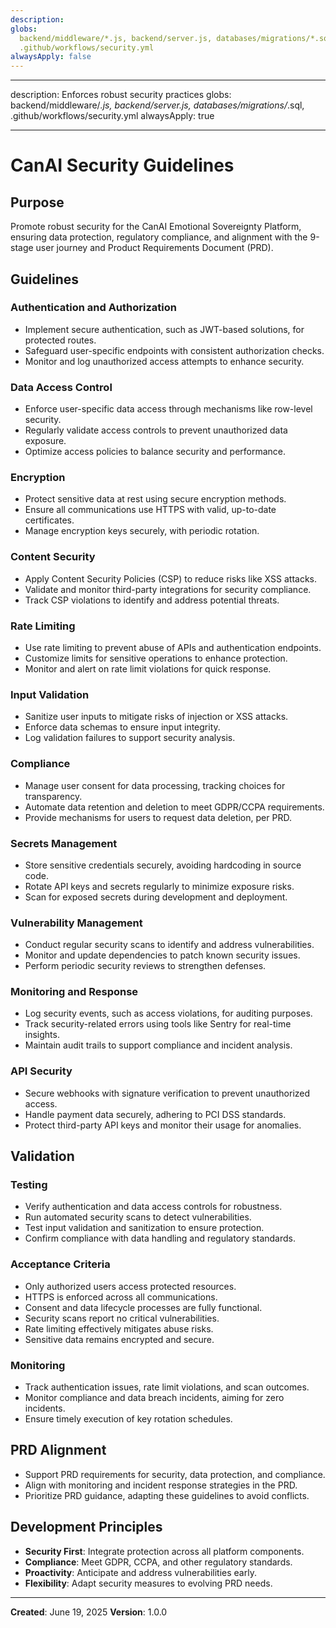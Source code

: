 ```yaml
---
description:
globs:
  backend/middleware/*.js, backend/server.js, databases/migrations/*.sql,
  .github/workflows/security.yml
alwaysApply: false
---
```


---

description: Enforces robust security practices globs: backend/middleware/_.js, backend/server.js,
databases/migrations/_.sql, .github/workflows/security.yml alwaysApply: true

---

# CanAI Security Guidelines

## Purpose

Promote robust security for the CanAI Emotional Sovereignty Platform, ensuring data protection,
regulatory compliance, and alignment with the 9-stage user journey and Product Requirements Document
(PRD).

## Guidelines

### Authentication and Authorization

- Implement secure authentication, such as JWT-based solutions, for protected routes.
- Safeguard user-specific endpoints with consistent authorization checks.
- Monitor and log unauthorized access attempts to enhance security.

### Data Access Control

- Enforce user-specific data access through mechanisms like row-level security.
- Regularly validate access controls to prevent unauthorized data exposure.
- Optimize access policies to balance security and performance.

### Encryption

- Protect sensitive data at rest using secure encryption methods.
- Ensure all communications use HTTPS with valid, up-to-date certificates.
- Manage encryption keys securely, with periodic rotation.

### Content Security

- Apply Content Security Policies (CSP) to reduce risks like XSS attacks.
- Validate and monitor third-party integrations for security compliance.
- Track CSP violations to identify and address potential threats.

### Rate Limiting

- Use rate limiting to prevent abuse of APIs and authentication endpoints.
- Customize limits for sensitive operations to enhance protection.
- Monitor and alert on rate limit violations for quick response.

### Input Validation

- Sanitize user inputs to mitigate risks of injection or XSS attacks.
- Enforce data schemas to ensure input integrity.
- Log validation failures to support security analysis.

### Compliance

- Manage user consent for data processing, tracking choices for transparency.
- Automate data retention and deletion to meet GDPR/CCPA requirements.
- Provide mechanisms for users to request data deletion, per PRD.

### Secrets Management

- Store sensitive credentials securely, avoiding hardcoding in source code.
- Rotate API keys and secrets regularly to minimize exposure risks.
- Scan for exposed secrets during development and deployment.

### Vulnerability Management

- Conduct regular security scans to identify and address vulnerabilities.
- Monitor and update dependencies to patch known security issues.
- Perform periodic security reviews to strengthen defenses.

### Monitoring and Response

- Log security events, such as access violations, for auditing purposes.
- Track security-related errors using tools like Sentry for real-time insights.
- Maintain audit trails to support compliance and incident analysis.

### API Security

- Secure webhooks with signature verification to prevent unauthorized access.
- Handle payment data securely, adhering to PCI DSS standards.
- Protect third-party API keys and monitor their usage for anomalies.

## Validation

### Testing

- Verify authentication and data access controls for robustness.
- Run automated security scans to detect vulnerabilities.
- Test input validation and sanitization to ensure protection.
- Confirm compliance with data handling and regulatory standards.

### Acceptance Criteria

- Only authorized users access protected resources.
- HTTPS is enforced across all communications.
- Consent and data lifecycle processes are fully functional.
- Security scans report no critical vulnerabilities.
- Rate limiting effectively mitigates abuse risks.
- Sensitive data remains encrypted and secure.

### Monitoring

- Track authentication issues, rate limit violations, and scan outcomes.
- Monitor compliance and data breach incidents, aiming for zero incidents.
- Ensure timely execution of key rotation schedules.

## PRD Alignment

- Support PRD requirements for security, data protection, and compliance.
- Align with monitoring and incident response strategies in the PRD.
- Prioritize PRD guidance, adapting these guidelines to avoid conflicts.

## Development Principles

- **Security First**: Integrate protection across all platform components.
- **Compliance**: Meet GDPR, CCPA, and other regulatory standards.
- **Proactivity**: Anticipate and address vulnerabilities early.
- **Flexibility**: Adapt security measures to evolving PRD needs.

---

**Created**: June 19, 2025 **Version**: 1.0.0
